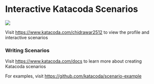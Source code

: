 # Interactive Katacoda Scenarios

[![](http://shields.katacoda.com/katacoda/chidrawar2512/count.svg)](https://www.katacoda.com/chidrawar2512 "Get your profile on Katacoda.com")

Visit https://www.katacoda.com/chidrawar2512 to view the profile and interactive scenarios

### Writing Scenarios
Visit https://www.katacoda.com/docs to learn more about creating Katacoda scenarios

For examples, visit https://github.com/katacoda/scenario-example
